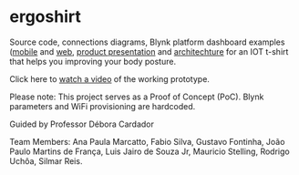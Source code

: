 # ergoshirt

Source code, connections diagrams, Blynk platform dashboard examples ([mobile](https://github.com/jpfranca-br/ergoshirt/blob/main/images/blynk%20mobile%20console.jpg?raw=true) and [web](https://github.com/jpfranca-br/ergoshirt/blob/main/images/blynk%20web%20console.jpg?raw=true), [product presentation](https://github.com/jpfranca-br/ergoshirt/tree/main/presentation) and [architechture](https://github.com/jpfranca-br/ergoshirt/tree/main/architecture) for an IOT t-shirt that helps you improving your body posture.

Click here to [watch a video](https://github.com/jpfranca-br/ergoshirt/raw/main/video/demo.mp4) of the working prototype.

Please note: This project serves as a Proof of Concept (PoC). Blynk parameters and WiFi provisioning are hardcoded. 

Guided by Professor Débora Cardador

Team Members: Ana Paula Marcatto, Fabio Silva, Gustavo Fontinha, João Paulo Martins de França, Luis Jairo de Souza Jr, Mauricio Stelling, Rodrigo Uchôa, Silmar Reis.

